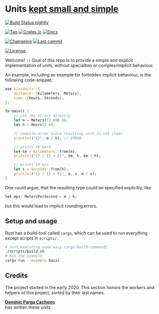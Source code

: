 # Units [kept small and simple][wikipedia/kiss-principle]

[![Build Status nightly][github/self/actions/badge]][github/self/actions]

[![Tag][github/self/tags/badge]][github/self/tags]
[![Crates.io][crates.io/self/badge]][crates.io/self]
[![Docs][docs.rs/self/badge]][docs.rs/self]

[![Changelog][github/self/blob/changelog/badge]][github/self/blob/changelog]
[![Last commit][github/self/last-commit/badge]][github/self/last-commit]

[![License][github/self/license/badge]][github/self/license]

Welcome! `:)`
Goal of this repo is to provide a simple and explicit implementation of units, without specialties or complex/implicit behaviour.

An example, including an example for forbidden implicit behaviour, is the following code-snippet:

```rust
use kissunits::{
    distance::{Kilometers, Meters},
    time::{Hours, Seconds},
};

fn main() {
    // use the struct directly
    let m = Meters(72_000.0);
    let h = Hours(2.0);

    // compile-error since resulting unit is not clear
    println!("{}", m / h); // ERROR

    // prints 36 km/h
    let km = Kilometers::from(m);
    println!("{} / {} = {}", km, h, km / h);

    // prints 10 m/s
    let s = Seconds::from(h);
    println!("{} / {} = {}", m, s, m / s);
}
```

One could argue, that the resulting type could be specified explicitly, like

```rust
let mps: MetersPerSecond = m / h;
```

but this would lead to implicit rounding errors.


## Setup and usage

Rust has a build-tool called `cargo`, which can be used to run everything except scripts in `scripts/`.

```zsh
# Just executing some easy cargo-build-commands
./scripts/build.sh
# Run the example
cargo run --example basic
```


## Credits

The project started in the early 2020.
This section honors the workers and helpers of this project, sorted by their last names.

__[Dominic Parga Cacheiro][github/dominicparga]__  
has written these units.


[crates.io/self]: https://crates.io/crates/kissunits
[crates.io/self/badge]: https://img.shields.io/crates/v/kissunits?style=for-the-badge
[docs.rs/self]: https://docs.rs/kissunits/
[docs.rs/self/badge]: https://img.shields.io/crates/v/kissunits?color=informational&label=docs&style=for-the-badge
[github/dominicparga]: https://github.com/dominicparga
[github/lesstat/cyclops/blob/README]: https://github.com/Lesstat/cyclops/blob/master/README.md#graph-data
[github/lesstat/multi-ch-constructor]: https://github.com/Lesstat/multi-ch-constructor
[github/lesstat/multi-ch-constructor/change-dim]: https://github.com/Lesstat/multi-ch-constructor/blob/bec548c1a1ebeae7ac19d3250d5473199336d6fe/src/multi_lib/graph.hpp#L49
[github/self/actions]: https://github.com/dominicparga/kissunits/actions
[github/self/actions/badge]: https://img.shields.io/github/workflow/status/dominicparga/kissunits/Rust?label=nightly-build&style=for-the-badge
[github/self/blob/changelog]: https://github.com/dominicparga/kissunits/blob/nightly/CHANGELOG.md
[github/self/blob/changelog/badge]: https://img.shields.io/badge/CHANGELOG-nightly-blueviolet?style=for-the-badge
[github/self/last-commit]: https://github.com/dominicparga/kissunits/commits
[github/self/last-commit/badge]: https://img.shields.io/github/last-commit/dominicparga/kissunits?style=for-the-badge
[github/self/license]: https://github.com/dominicparga/kissunits/blob/nightly/LICENSE.md
[github/self/license/badge]: https://img.shields.io/badge/license-Apache--2.0-green?style=for-the-badge
[github/self/tags]: https://github.com/dominicparga/kissunits/tags
[github/self/tags/badge]: https://img.shields.io/github/v/tag/dominicparga/kissunits?sort=semver&style=for-the-badge
[github/self/tree/examples]: https://github.com/dominicparga/kissunits/tree/nightly/examples
[github/self/wiki/usage]: https://github.com/dominicparga/kissunits/wiki/Usage
[github/servo/rust-smallvec]: https://github.com/servo/rust-smallvec
[wikipedia/kiss-principle]: https://en.wikipedia.org/wiki/KISS_principle

